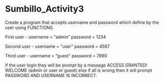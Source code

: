# Sumbillo_Activity3

Create a program that accepts username and password which define by the user using FUNCTIONS.

First user - username = “admin” password = 1234

Second user - username = “user” password = 4567

Third user - username = “guest” password = 7890


If the user login they will be prompt by a message ACCESS GRANTED! WELCOME (admin or user or guest) else if all is wrong then it will prompt PASSWORD AND USERNAME IS INCORRECT.
